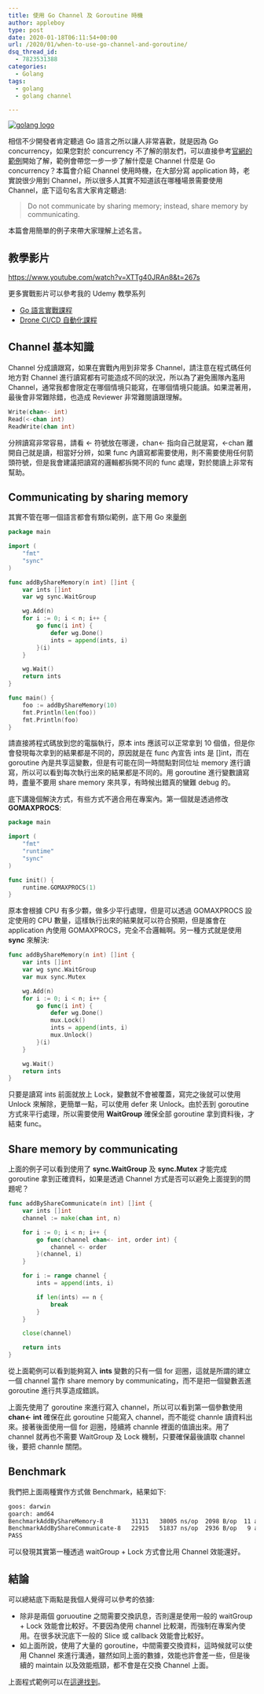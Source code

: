 ```yaml
---
title: 使用 Go Channel 及 Goroutine 時機
author: appleboy
type: post
date: 2020-01-18T06:11:54+00:00
url: /2020/01/when-to-use-go-channel-and-goroutine/
dsq_thread_id:
  - 7823531388
categories:
  - Golang
tags:
  - golang
  - golang channel

---
```

[![golang logo][1]][1]

相信不少開發者肯定聽過 Go 語言之所以讓人非常喜歡，就是因為 Go concurrency，如果您對於 concurrency 不了解的朋友們，可以直接參考[官網的範例][2]開始了解，範例會帶您一步一步了解什麼是 Channel 什麼是 Go concurrency？本篇會介紹 Channel 使用時機，在大部分寫 application 時，老實說很少用到 Channel，所以很多人其實不知道該在哪種場景需要使用 Channel，底下這句名言大家肯定聽過:

> Do not communicate by sharing memory; instead, share memory by communicating.

本篇會用簡單的例子來帶大家理解上述名言。

<!--more-->

## 教學影片

https://www.youtube.com/watch?v=XTTg40JRAn8&t=267s

更多實戰影片可以參考我的 Udemy 教學系列

  * [Go 語言實戰課程][3]
  * [Drone CI/CD 自動化課程][4]

## Channel 基本知識

Channel 分成讀跟寫，如果在實戰內用到非常多 Channel，請注意在程式碼任何地方對 Channel 進行讀寫都有可能造成不同的狀況，所以為了避免團隊內濫用 Channel，通常我都會限定在哪個情境只能寫，在哪個情境只能讀。如果混著用，最後會非常難除錯，也造成 Reviewer 非常難閱讀跟理解。

```go
Write(chan<- int)
Read(<-chan int)
ReadWrite(chan int)
```

分辨讀寫非常容易，請看 <- 符號放在哪邊，chan<- 指向自己就是寫，<-chan 離開自己就是讀，相當好分辨，如果 func 內讀寫都需要使用，則不需要使用任何箭頭符號，但是我會建議把讀寫的邏輯都拆開不同的 func 處理，對於閱讀上非常有幫助。

## Communicating by sharing memory

其實不管在哪一個語言都會有類似範例，底下用 Go 來[舉例][5]

```go
package main

import (
    "fmt"
    "sync"
)

func addByShareMemory(n int) []int {
    var ints []int
    var wg sync.WaitGroup

    wg.Add(n)
    for i := 0; i < n; i++ {
        go func(i int) {
            defer wg.Done()
            ints = append(ints, i)
        }(i)
    }

    wg.Wait()
    return ints
}

func main() {
    foo := addByShareMemory(10)
    fmt.Println(len(foo))
    fmt.Println(foo)
}
```

請直接將程式碼放到您的電腦執行，原本 ints 應該可以正常拿到 10 個值，但是你會發現每次拿到的結果都是不同的，原因就是在 func 內宣告 ints 是 []int，而在 goroutine 內是共享這變數，但是有可能在同一時間點對同位址 memory 進行讀寫，所以可以看到每次執行出來的結果都是不同的。用 goroutine 進行變數讀寫時，盡量不要用 share memory 來共享，有時候出錯真的蠻難 debug 的。

底下講幾個解決方式，有些方式不適合用在專案內。第一個就是透過修改 **GOMAXPROCS**:

```go
package main

import (
    "fmt"
    "runtime"
    "sync"
)

func init() {
    runtime.GOMAXPROCS(1)
}

```

原本會根據 CPU 有多少顆，做多少平行處理，但是可以透過 GOMAXPROCS 設定使用的 CPU 數量，這樣執行出來的結果就可以符合預期，但是誰會在 application 內使用 GOMAXPROCS，完全不合邏輯啊。另一種方式就是使用 **sync** 來解決:

```go
func addByShareMemory(n int) []int {
    var ints []int
    var wg sync.WaitGroup
    var mux sync.Mutex

    wg.Add(n)
    for i := 0; i < n; i++ {
        go func(i int) {
            defer wg.Done()
            mux.Lock()
            ints = append(ints, i)
            mux.Unlock()
        }(i)
    }

    wg.Wait()
    return ints
}
```

只要是讀寫 ints 前面就放上 Lock，變數就不會被覆蓋，寫完之後就可以使用 Unlock 來解除，更簡單一點，可以使用 defer 來 Unlock。由於丟到 goroutine 方式來平行處理，所以需要使用 **WaitGroup** 確保全部 goroutine 拿到資料後，才結束 func。

## Share memory by communicating

上面的例子可以看到使用了 **sync.WaitGroup** 及 **sync.Mutex** 才能完成 goroutine 拿到正確資料，如果是透過 Channel 方式是否可以避免上面提到的問題呢？

```go
func addByShareCommunicate(n int) []int {
    var ints []int
    channel := make(chan int, n)

    for i := 0; i < n; i++ {
        go func(channel chan<- int, order int) {
            channel <- order
        }(channel, i)
    }

    for i := range channel {
        ints = append(ints, i)

        if len(ints) == n {
            break
        }
    }

    close(channel)

    return ints
}
```

從上面範例可以看到能夠寫入 **ints** 變數的只有一個 for 迴圈，這就是所謂的建立一個 channel 當作 share memory by communicating，而不是把一個變數丟進 goroutine 進行共享造成錯誤。

上面先使用了 goroutine 來進行寫入 channel，所以可以看到第一個參數使用 **chan<- int** 確保在此 goroutine 只能寫入 channel，而不能從 channle 讀資料出來。接著後面使用一個 for 迴圈，陸續將 channle 裡面的值讀出來。用了 channel 就再也不需要 WaitGroup 及 Lock 機制，只要確保最後讀取 channel 後，要把 channle 關閉。

## Benchmark

我們把上面兩種實作方式做 Benchmark，結果如下:

```bash
goos: darwin
goarch: amd64
BenchmarkAddByShareMemory-8        31131   38005 ns/op  2098 B/op  11 allocs/op
BenchmarkAddByShareCommunicate-8   22915   51837 ns/op  2936 B/op   9 allocs/op
PASS
```

可以發現其實第一種透過 waitGroup + Lock 方式會比用 Channel 效能還好。

## 結論

可以總結底下兩點是我個人覺得可以參考的依據:

  * 除非是兩個 goruoutine 之間需要交換訊息，否則還是使用一般的 waitGroup + Lock 效能會比較好。不要因為使用 channel 比較潮，而強制在專案內使用。在很多狀況底下一般的 Slice 或 callback 效能會比較好。
  * 如上面所說，使用了大量的 goroutine，中間需要交換資料，這時候就可以使用 Channel 來進行溝通，雖然如同上面的數據，效能也許會差一些，但是後續的 maintain 以及效能瓶頸，都不會是在交換 Channel 上面。

上面程式範例可以在[這邊找到][6]。

 [1]: https://lh3.googleusercontent.com/jsocHCR9A9yEfDVUTrU0m42_aHhTEVDGW5p5PsQSx7GSlkt3gLjohfXH3S7P7p982332ruU_e-EtW0LwmiuZjvN65VIcyME-zE35C6EM0IV1nqY6KoNw3dwW2djjid3F-T5YgnJothA=w1920-h1080 "golang logo"
 [2]: https://tour.golang.org/concurrency/1
 [3]: https://www.udemy.com/course/golang-fight/?couponCode=202001
 [4]: https://www.udemy.com/devops-oneday/?couponCode=202001
 [5]: https://play.golang.org/p/GhFGWgq1YOa
 [6]: https://github.com/go-training/training/tree/master/example33-share-memory-by-communicating "這邊找到"
